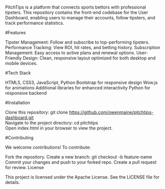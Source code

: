 PitchTips is a platform that connects sports bettors with professional tipsters. This repository contains the front-end codebase for the User Dashboard, enabling users to manage their accounts, follow tipsters, and track performance statistics.

#Features

Tipster Management: Follow and subscribe to top-performing tipsters.
Performance Tracking: View ROI, hit rates, and betting history.
Subscription Management: Easy access to active plans and renewal options.
User-Friendly Design: Clean, responsive layout optimized for both desktop and mobile devices.

#Tech Stack

HTML5, CSS3, JavaScript, Python
Bootstrap for responsive design
Wow.js for animations
Additional libraries for enhanced interactivity
Python for responsive backend

#Installation

Clone this repository:
git clone https://github.com/owenmaine/pitchtips-dashboard.git  
Navigate to the project directory:
cd pitchtips  
Open index.html in your browser to view the project.

#Contributing

We welcome contributions! To contribute:

Fork the repository.
Create a new branch:
git checkout -b feature-name  
Commit your changes and push to your forked repo.
Create a pull request for review.
License

This project is licensed under the Apache License. See the LICENSE file for details.


